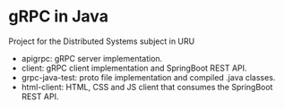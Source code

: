 # gRPC in Java

Project for the Distributed Systems subject in URU

- apigrpc: gRPC server implementation.
- client: gRPC client implementation and SpringBoot REST API.
- grpc-java-test: proto file implementation and compiled .java classes.
- html-client: HTML, CSS and JS client that consumes the SpringBoot REST API.